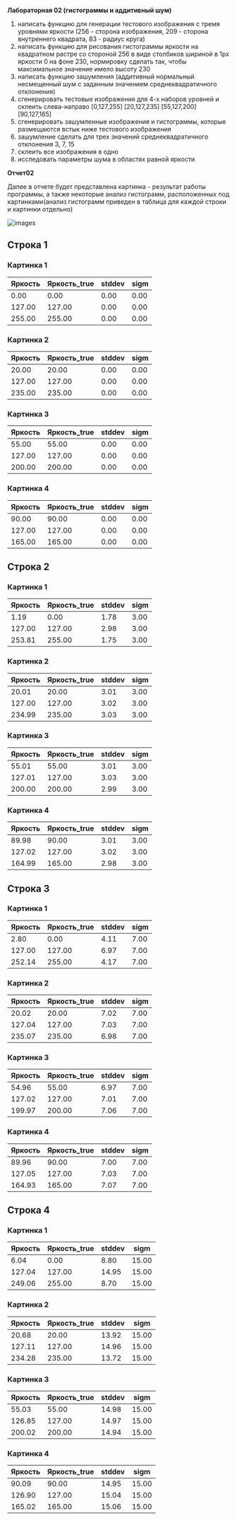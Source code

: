**Лабораторная 02 (гистограммы и аддитивный шум)**
	
1) написать функцию для генерации тестового изображения с тремя уровнями яркости
	(256 - сторона изображения, 209 - сторона внутреннего квадрата, 83 - радиус круга)
2) написать функцию для рисования гистограммы яркости на квадратном растре со стороной 256 в виде столбиков шириной в 1px яркости 0 на фоне 230, нормировку сделать так, чтобы максимальное значение имело высоту 230
3) написать функцию зашумления (аддитивный нормальный несмещенный шум с заданным значением среднеквадратичного отклонения)
4) сгенерировать тестовые изображения для 4-х наборов уровней и склеить слева-направо
	[0,127,255]
	[20,127,235]
	[55,127,200]
	[90,127,165]
5) сгенерировать зашумленные изображения и гистограммы, которые размещаются встык ниже тестового изображения
6) зашумление сделать для трех значений среднеквадратичного отклонения 3, 7, 15
7) склеить все изображения в одно
8) исследовать параметры шума в областях равной яркости
	 

**Отчет02**

Далее в отчете будет представлена картинка - результат работы программы, а также некоторые анализ гистограмм, расположенных под картинками(анализ гистограмм приведен в таблица для каждой строки и картинки отдельно)

![images](img.png)

## Строка 1

### Картинка 1

| Яркость | Яркость_true | stddev | sigm |
| - | - | - | - |
| 0.00 | 0.00 | 0.00 | 0.00 |
| 127.00 | 127.00 | 0.00 | 0.00 |
| 255.00 | 255.00 | 0.00 | 0.00 |

### Картинка 2

| Яркость | Яркость_true | stddev | sigm |
| - | - | - | - |
| 20.00 | 20.00 | 0.00 | 0.00 |
| 127.00 | 127.00 | 0.00 | 0.00 |
| 235.00 | 235.00 | 0.00 | 0.00 |

### Картинка 3

| Яркость | Яркость_true | stddev | sigm |
| - | - | - | - |
| 55.00 | 55.00 | 0.00 | 0.00 |
| 127.00 | 127.00 | 0.00 | 0.00 |
| 200.00 | 200.00 | 0.00 | 0.00 |

### Картинка 4

| Яркость | Яркость_true | stddev | sigm |
| - | - | - | - |
| 90.00 | 90.00 | 0.00 | 0.00 |
| 127.00 | 127.00 | 0.00 | 0.00 |
| 165.00 | 165.00 | 0.00 | 0.00 |

## Строка 2

### Картинка 1

| Яркость | Яркость_true | stddev | sigm |
| - | - | - | - |
| 1.19 | 0.00 | 1.78 | 3.00 |
| 127.00 | 127.00 | 2.98 | 3.00 |
| 253.81 | 255.00 | 1.75 | 3.00 |

### Картинка 2

| Яркость | Яркость_true | stddev | sigm |
| - | - | - | - |
| 20.01 | 20.00 | 3.01 | 3.00 |
| 127.00 | 127.00 | 3.02 | 3.00 |
| 234.99 | 235.00 | 3.03 | 3.00 |

### Картинка 3

| Яркость | Яркость_true | stddev | sigm |
| - | - | - | - |
| 55.01 | 55.00 | 3.01 | 3.00 |
| 127.01 | 127.00 | 3.03 | 3.00 |
| 200.00 | 200.00 | 2.99 | 3.00 |

### Картинка 4

| Яркость | Яркость_true | stddev | sigm |
| - | - | - | - |
| 89.98 | 90.00 | 3.01 | 3.00 |
| 127.02 | 127.00 | 3.02 | 3.00 |
| 164.99 | 165.00 | 2.98 | 3.00 |


## Строка 3

### Картинка 1

| Яркость | Яркость_true | stddev | sigm |
| - | - | - | - |
| 2.80 | 0.00 | 4.11 | 7.00 |
| 127.00 | 127.00 | 6.97 | 7.00 |
| 252.14 | 255.00 | 4.17 | 7.00 |

### Картинка 2

| Яркость | Яркость_true | stddev | sigm |
| - | - | - | - |
| 20.02 | 20.00 | 7.02 | 7.00 |
| 127.04 | 127.00 | 7.03 | 7.00 |
| 235.07 | 235.00 | 6.98 | 7.00 |

### Картинка 3

| Яркость | Яркость_true | stddev | sigm |
| - | - | - | - |
| 54.96 | 55.00 | 6.97 | 7.00 |
| 127.02 | 127.00 | 7.01 | 7.00 |
| 199.97 | 200.00 | 7.06 | 7.00 |

### Картинка 4

| Яркость | Яркость_true | stddev | sigm |
| - | - | - | - |
| 89.96 | 90.00 | 7.00 | 7.00 |
| 127.05 | 127.00 | 7.03 | 7.00 |
| 164.93 | 165.00 | 7.07 | 7.00 |


## Строка 4

### Картинка 1

| Яркость | Яркость_true | stddev | sigm |
| - | - | - | - |
| 6.04 | 0.00 | 8.80 | 15.00 |
| 127.04 | 127.00 | 14.95 | 15.00 |
| 249.06 | 255.00 | 8.70 | 15.00 |

### Картинка 2

| Яркость | Яркость_true | stddev | sigm |
| - | - | - | - |
| 20.68 | 20.00 | 13.92 | 15.00 |
| 127.11 | 127.00 | 14.96 | 15.00 |
| 234.28 | 235.00 | 13.72 | 15.00 |

### Картинка 3

| Яркость | Яркость_true | stddev | sigm |
| - | - | - | - |
| 55.03 | 55.00 | 14.98 | 15.00 |
| 126.85 | 127.00 | 14.97 | 15.00 |
| 200.02 | 200.00 | 14.94 | 15.00 |

### Картинка 4

| Яркость | Яркость_true | stddev | sigm |
| - | - | - | - |
| 90.09 | 90.00 | 14.95 | 15.00 |
| 126.90 | 127.00 | 15.04 | 15.00 |
| 165.02 | 165.00 | 15.06 | 15.00 |


